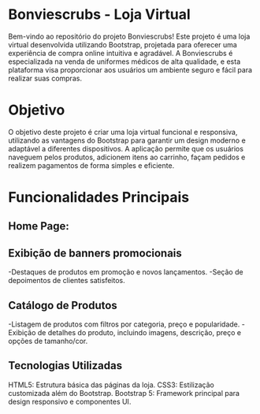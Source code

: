 # Bonviescrubs - Loja Virtual

Bem-vindo ao repositório do projeto Bonviescrubs! Este projeto é uma loja virtual desenvolvida utilizando Bootstrap, projetada para oferecer uma experiência de compra online intuitiva e agradável. A Bonviescrubs é especializada na venda de uniformes médicos de alta qualidade, e esta plataforma visa proporcionar aos usuários um ambiente seguro e fácil para realizar suas compras.

# Objetivo
O objetivo deste projeto é criar uma loja virtual funcional e responsiva, utilizando as vantagens do Bootstrap para garantir um design moderno e adaptável a diferentes dispositivos. A aplicação permite que os usuários naveguem pelos produtos, adicionem itens ao carrinho, façam pedidos e realizem pagamentos de forma simples e eficiente.

# Funcionalidades Principais

## Home Page:

## Exibição de banners promocionais
-Destaques de produtos em promoção e novos lançamentos.
-Seção de depoimentos de clientes satisfeitos.

## Catálogo de Produtos

-Listagem de produtos com filtros por categoria, preço e popularidade.
-Exibição de detalhes do produto, incluindo imagens, descrição, preço e opções de tamanho/cor.


## Tecnologias Utilizadas
HTML5: Estrutura básica das páginas da loja.
CSS3: Estilização customizada além do Bootstrap.
Bootstrap 5: Framework principal para design responsivo e componentes UI.
